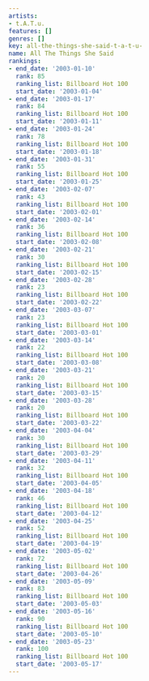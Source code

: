 ```yaml
---
artists:
- t.A.T.u.
features: []
genres: []
key: all-the-things-she-said-t-a-t-u-
name: All The Things She Said
rankings:
- end_date: '2003-01-10'
  rank: 85
  ranking_list: Billboard Hot 100
  start_date: '2003-01-04'
- end_date: '2003-01-17'
  rank: 84
  ranking_list: Billboard Hot 100
  start_date: '2003-01-11'
- end_date: '2003-01-24'
  rank: 78
  ranking_list: Billboard Hot 100
  start_date: '2003-01-18'
- end_date: '2003-01-31'
  rank: 55
  ranking_list: Billboard Hot 100
  start_date: '2003-01-25'
- end_date: '2003-02-07'
  rank: 43
  ranking_list: Billboard Hot 100
  start_date: '2003-02-01'
- end_date: '2003-02-14'
  rank: 36
  ranking_list: Billboard Hot 100
  start_date: '2003-02-08'
- end_date: '2003-02-21'
  rank: 30
  ranking_list: Billboard Hot 100
  start_date: '2003-02-15'
- end_date: '2003-02-28'
  rank: 23
  ranking_list: Billboard Hot 100
  start_date: '2003-02-22'
- end_date: '2003-03-07'
  rank: 23
  ranking_list: Billboard Hot 100
  start_date: '2003-03-01'
- end_date: '2003-03-14'
  rank: 22
  ranking_list: Billboard Hot 100
  start_date: '2003-03-08'
- end_date: '2003-03-21'
  rank: 20
  ranking_list: Billboard Hot 100
  start_date: '2003-03-15'
- end_date: '2003-03-28'
  rank: 20
  ranking_list: Billboard Hot 100
  start_date: '2003-03-22'
- end_date: '2003-04-04'
  rank: 30
  ranking_list: Billboard Hot 100
  start_date: '2003-03-29'
- end_date: '2003-04-11'
  rank: 32
  ranking_list: Billboard Hot 100
  start_date: '2003-04-05'
- end_date: '2003-04-18'
  rank: 46
  ranking_list: Billboard Hot 100
  start_date: '2003-04-12'
- end_date: '2003-04-25'
  rank: 52
  ranking_list: Billboard Hot 100
  start_date: '2003-04-19'
- end_date: '2003-05-02'
  rank: 72
  ranking_list: Billboard Hot 100
  start_date: '2003-04-26'
- end_date: '2003-05-09'
  rank: 83
  ranking_list: Billboard Hot 100
  start_date: '2003-05-03'
- end_date: '2003-05-16'
  rank: 90
  ranking_list: Billboard Hot 100
  start_date: '2003-05-10'
- end_date: '2003-05-23'
  rank: 100
  ranking_list: Billboard Hot 100
  start_date: '2003-05-17'
---
```


